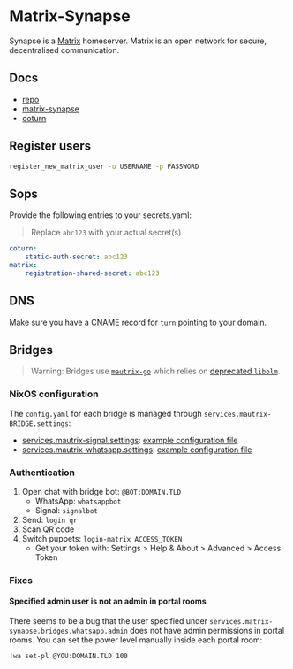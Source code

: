 # Matrix-Synapse

Synapse is a [Matrix](https://matrix.org/) homeserver. Matrix is an open network for secure, decentralised communication.

## Docs

- [repo](https://github.com/element-hq/synapse)
- [matrix-synapse](https://matrix-org.github.io/synapse/latest/welcome_and_overview.html)
- [coturn](https://github.com/coturn/coturn)

## Register users

```bash
register_new_matrix_user -u USERNAME -p PASSWORD
```

## Sops

Provide the following entries to your secrets.yaml:

> Replace `abc123` with your actual secret(s)

```yaml
coturn:
    static-auth-secret: abc123
matrix:
    registration-shared-secret: abc123
```

## DNS

Make sure you have a CNAME record for `turn` pointing to your domain.

## Bridges

> Warning: Bridges use [`mautrix-go`](https://github.com/mautrix/go) which relies on [deprecated `libolm`](https://github.com/mautrix/go/issues/262).

### NixOS configuration

The `config.yaml` for each bridge is managed through `services.mautrix-BRIDGE.settings`:

- [services.mautrix-signal.settings](https://search.nixos.org/options?channel=unstable&query=services.mautrix-signal.settings): [example configuration file](https://github.com/mautrix/signal/blob/main/pkg/connector/example-config.yaml)
- [services.mautrix-whatsapp.settings](https://search.nixos.org/options?channel=unstable&query=services.mautrix-whatsapp.settings): [example configuration file](https://github.com/mautrix/whatsapp/blob/main/pkg/connector/example-config.yaml)

### Authentication

1. Open chat with bridge bot: `@BOT:DOMAIN.TLD`
    - WhatsApp: `whatsappbot`
    - Signal: `signalbot`
1. Send: `login qr`
1. Scan QR code
1. Switch puppets: `login-matrix ACCESS_TOKEN`
    - Get your token with: Settings > Help & About > Advanced > Access Token

### Fixes

#### Specified admin user is not an admin in portal rooms

There seems to be a bug that the user specified under `services.matrix-synapse.bridges.whatsapp.admin` does not have admin permissions in portal rooms. You can set the power level manually inside each portal room:

```plaintext
!wa set-pl @YOU:DOMAIN.TLD 100
```

